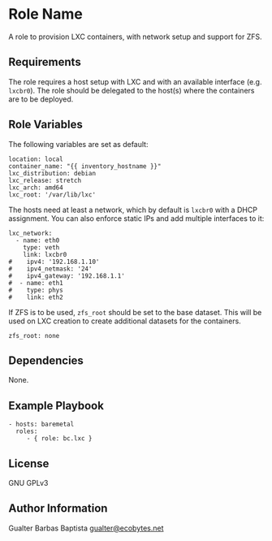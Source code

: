 Role Name
=========

A role to provision LXC containers, with network setup and support for ZFS.

Requirements
------------

The role requires a host setup with LXC and with an available interface (e.g.
`lxcbr0`). The role should be delegated to the host(s) where the containers are
to be deployed.

Role Variables
--------------

The following variables are set as default:

```
location: local
container_name: "{{ inventory_hostname }}"
lxc_distribution: debian
lxc_release: stretch
lxc_arch: amd64
lxc_root: '/var/lib/lxc'
```

The hosts need at least a network, which by default is `lxcbr0` with a DHCP
assignment. You can also enforce static IPs and add multiple interfaces to
it:

```
lxc_network:
  - name: eth0
    type: veth
    link: lxcbr0
#    ipv4: '192.168.1.10'
#    ipv4_netmask: '24'
#    ipv4_gateway: '192.168.1.1'
#  - name: eth1
#    type: phys
#    link: eth2
```

If ZFS is to be used, `zfs_root` should be set to the base dataset. This will be
used on LXC creation to create additional datasets for the containers.

```
zfs_root: none
```

Dependencies
------------

None.

Example Playbook
----------------

    - hosts: baremetal
      roles:
         - { role: bc.lxc }

License
-------

GNU GPLv3

Author Information
------------------

Gualter Barbas Baptista <gualter@ecobytes.net>
